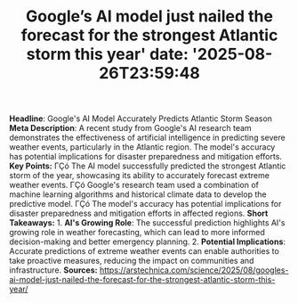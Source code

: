 ﻿---
title: "Google’s AI model just nailed the forecast for the strongest Atlantic storm this year'
date: '2025-08-26T23:59:48"
category: "Markets"
summary: ""
slug: "googles ai model just nailed the forecast for the strongest "
source_urls:
  - "https://arstechnica.com/science/2025/08/googles-ai-model-just-nailed-the-forecast-for-the-strongest-atlantic-storm-this-year/"
seo:
  title: "Google’s AI model just nailed the forecast for the strongest Atlantic storm this year | Hash n Hedge'
  description: '"
  keywords: ["news", "markets", "brief"]
---
**Headline**: Google's AI Model Accurately Predicts Atlantic Storm Season  **Meta Description**: A recent study from Google's AI research team demonstrates the effectiveness of artificial intelligence in predicting severe weather events, particularly in the Atlantic region. The model's accuracy has potential implications for disaster preparedness and mitigation efforts.  **Key Points:**  ΓÇó The AI model successfully predicted the strongest Atlantic storm of the year, showcasing its ability to accurately forecast extreme weather events. ΓÇó Google's research team used a combination of machine learning algorithms and historical climate data to develop the predictive model. ΓÇó The model's accuracy has potential implications for disaster preparedness and mitigation efforts in affected regions.  **Short Takeaways:**  1. **AI's Growing Role**: The successful prediction highlights AI's growing role in weather forecasting, which can lead to more informed decision-making and better emergency planning. 2. **Potential Implications**: Accurate predictions of extreme weather events can enable authorities to take proactive measures, reducing the impact on communities and infrastructure.  **Sources:** https://arstechnica.com/science/2025/08/googles-ai-model-just-nailed-the-forecast-for-the-strongest-atlantic-storm-this-year/ 
